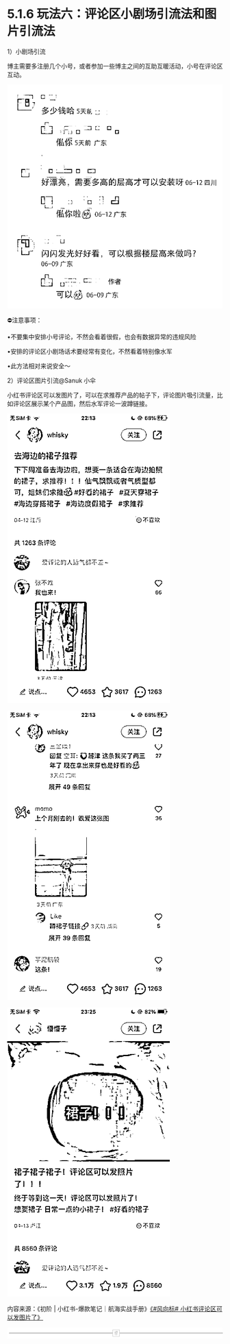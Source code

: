 # 5.1.6 玩法六：评论区小剧场引流法和图片引流法

1）小剧场引流

博主需要多注册几个小号，或者参加一些博主之间的互助互暖活动，小号在评论区互动。

![](img/d6c38d06182b93061c3791d4e1850c0c.png)

⛔️注意事项：

•不要集中安排小号评论，不然会看着很假，也会有数据异常的违规风险

•安排的评论区小剧场话术要经常有变化，不然看着特别像水军

•此方法相对来说安全～

2）评论区图片引流@Sanuk 小伞

小红书评论区可以发图片了，可以在求推荐产品的帖子下，评论图片吸引流量，比如评论区展示某个产品图，然后水军评论一波蹲链接。

![](img/05ffb8f5568e68b7c5b92a31a66dc909.png)

![](img/d964fa3204734155d741634a3d478295.png)

![](img/a3d29093dbcdeae9465adee3718f05e8.png)

内容来源：《初阶 | 小红书-爆款笔记｜航海实战手册》[《#风向标# 小红书评论区可以发图片了》](https://wx.zsxq.com/dweb2/index/topic_detail/214221225154211)

![](img/74240a2cc09bd64b6b952a3f347bc58e.png)